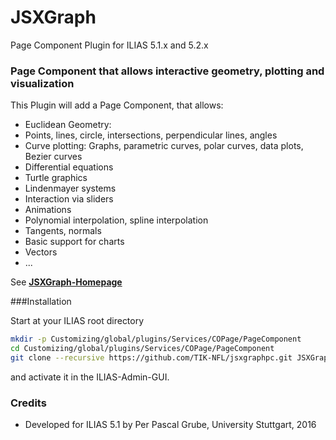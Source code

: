 # JSXGraph
Page Component Plugin for ILIAS 5.1.x and 5.2.x

### Page Component that allows interactive geometry, plotting and visualization  ###

This Plugin will add a Page Component, that allows:
* Euclidean Geometry:
* Points, lines, circle, intersections, perpendicular lines, angles
* Curve plotting: Graphs, parametric curves, polar curves, data plots, Bezier curves
* Differential equations
* Turtle graphics
* Lindenmayer systems
* Interaction via sliders
* Animations
* Polynomial interpolation, spline interpolation
* Tangents, normals
* Basic support for charts
* Vectors
* ...

See [**JSXGraph-Homepage**](http://jsxgraph.uni-bayreuth.de)

###Installation

Start at your ILIAS root directory  
```bash
mkdir -p Customizing/global/plugins/Services/COPage/PageComponent  
cd Customizing/global/plugins/Services/COPage/PageComponent
git clone --recursive https://github.com/TIK-NFL/jsxgraphpc.git JSXGraph
```  
and activate it in the ILIAS-Admin-GUI. 

### Credits ###
* Developed for ILIAS 5.1 by Per Pascal Grube, University Stuttgart, 2016
